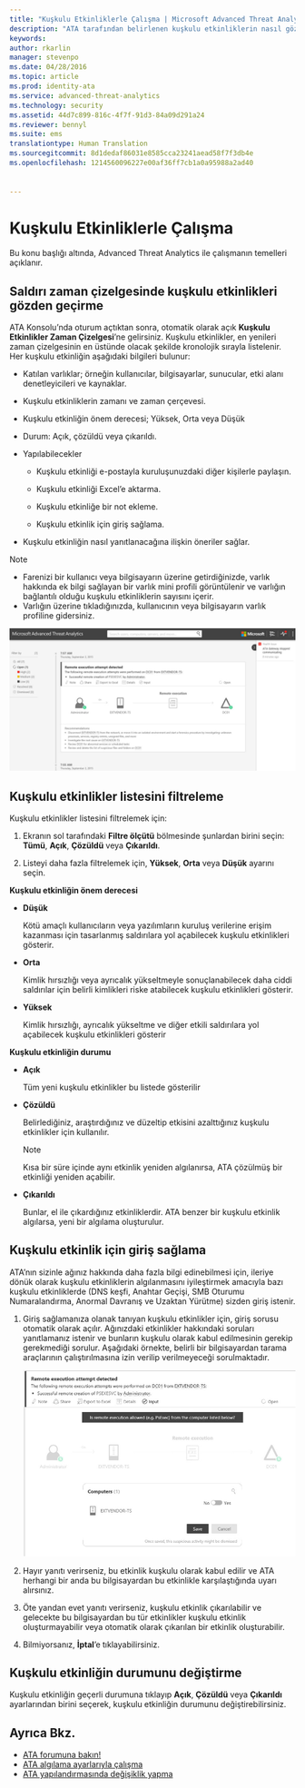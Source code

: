 ```yaml
---
title: "Kuşkulu Etkinliklerle Çalışma | Microsoft Advanced Threat Analytics"
description: "ATA tarafından belirlenen kuşkulu etkinliklerin nasıl gözden geçirileceğini açıklar"
keywords: 
author: rkarlin
manager: stevenpo
ms.date: 04/28/2016
ms.topic: article
ms.prod: identity-ata
ms.service: advanced-threat-analytics
ms.technology: security
ms.assetid: 44d7c899-816c-4f7f-91d3-84a09d291a24
ms.reviewer: bennyl
ms.suite: ems
translationtype: Human Translation
ms.sourcegitcommit: 8d1dedaf86031e8585cca23241aead58f7f3db4e
ms.openlocfilehash: 1214560096227e00af36ff7cb1a0a95988a2ad40


---
```


# Kuşkulu Etkinliklerle Çalışma
Bu konu başlığı altında, Advanced Threat Analytics ile çalışmanın temelleri açıklanır.

## Saldırı zaman çizelgesinde kuşkulu etkinlikleri gözden geçirme
ATA Konsolu’nda oturum açtıktan sonra, otomatik olarak açık **Kuşkulu Etkinlikler Zaman Çizelgesi**’ne gelirsiniz. Kuşkulu etkinlikler, en yenileri zaman çizelgesinin en üstünde olacak şekilde kronolojik sırayla listelenir.
Her kuşkulu etkinliğin aşağıdaki bilgileri bulunur:

-   Katılan varlıklar; örneğin kullanıcılar, bilgisayarlar, sunucular, etki alanı denetleyicileri ve kaynaklar.

-   Kuşkulu etkinliklerin zamanı ve zaman çerçevesi.

-   Kuşkulu etkinliğin önem derecesi; Yüksek, Orta veya Düşük

-   Durum: Açık, çözüldü veya çıkarıldı.

-   Yapılabilecekler

    -   Kuşkulu etkinliği e-postayla kuruluşunuzdaki diğer kişilerle paylaşın.

    -   Kuşkulu etkinliği Excel’e aktarma.

    -   Kuşkulu etkinliğe bir not ekleme.

    -   Kuşkulu etkinlik için giriş sağlama.

-   Kuşkulu etkinliğin nasıl yanıtlanacağına ilişkin öneriler sağlar.

> [!NOTE]
> -   Farenizi bir kullanıcı veya bilgisayarın üzerine getirdiğinizde, varlık hakkında ek bilgi sağlayan bir varlık mini profili görüntülenir ve varlığın bağlantılı olduğu kuşkulu etkinliklerin sayısını içerir.
> -   Varlığın üzerine tıkladığınızda, kullanıcının veya bilgisayarın varlık profiline gidersiniz.

![ATA kuşkulu etkinlikler zaman çizelgesinin resmi](media/ATA-Suspicious-Activity-Timeline.JPG)

## Kuşkulu etkinlikler listesini filtreleme
Kuşkulu etkinlikler listesini filtrelemek için:

1.  Ekranın sol tarafındaki **Filtre ölçütü** bölmesinde şunlardan birini seçin: **Tümü**, **Açık**, **Çözüldü** veya **Çıkarıldı**.

2.  Listeyi daha fazla filtrelemek için, **Yüksek**, **Orta** veya **Düşük** ayarını seçin.

**Kuşkulu etkinliğin önem derecesi**

-   **Düşük**

    Kötü amaçlı kullanıcıların veya yazılımların kuruluş verilerine erişim kazanması için tasarlanmış saldırılara yol açabilecek kuşkulu etkinlikleri gösterir.

-   **Orta**

    Kimlik hırsızlığı veya ayrıcalık yükseltmeyle sonuçlanabilecek daha ciddi saldırılar için belirli kimlikleri riske atabilecek kuşkulu etkinlikleri gösterir.

-   **Yüksek**

    Kimlik hırsızlığı, ayrıcalık yükseltme ve diğer etkili saldırılara yol açabilecek kuşkulu etkinlikleri gösterir

**Kuşkulu etkinliğin durumu**

-   **Açık**

    Tüm yeni kuşkulu etkinlikler bu listede gösterilir

-   **Çözüldü**

    Belirlediğiniz, araştırdığınız ve düzeltip etkisini azalttığınız kuşkulu etkinlikler için kullanılır.

    > [!NOTE]
    > Kısa bir süre içinde aynı etkinlik yeniden algılanırsa, ATA çözülmüş bir etkinliği yeniden açabilir.

-   **Çıkarıldı**

    Bunlar, el ile çıkardığınız etkinliklerdir. ATA benzer bir kuşkulu etkinlik algılarsa, yeni bir algılama oluşturulur.

## Kuşkulu etkinlik için giriş sağlama
ATA’nın sizinle ağınız hakkında daha fazla bilgi edinebilmesi için, ileriye dönük olarak kuşkulu etkinliklerin algılanmasını iyileştirmek amacıyla bazı kuşkulu etkinliklerde (DNS keşfi, Anahtar Geçişi, SMB Oturumu Numaralandırma, Anormal Davranış ve Uzaktan Yürütme) sizden giriş istenir.

1.  Giriş sağlamanıza olanak tanıyan kuşkulu etkinlikler için, giriş sorusu otomatik olarak açılır. Ağınızdaki etkinlikler hakkındaki soruları yanıtlamanız istenir ve bunların kuşkulu olarak kabul edilmesinin gerekip gerekmediği sorulur. Aşağıdaki örnekte, belirli bir bilgisayardan tarama araçlarının çalıştırılmasına izin verilip verilmeyeceği sorulmaktadır.

    ![ATA kuşkulu etkinlikler için giriş sağlama resmi](media/ATA-Input.JPG)

2.  Hayır yanıtı verirseniz, bu etkinlik kuşkulu olarak kabul edilir ve ATA herhangi bir anda bu bilgisayardan bu etkinlikle karşılaştığında uyarı alırsınız.

3.  Öte yandan evet yanıtı verirseniz, kuşkulu etkinlik çıkarılabilir ve gelecekte bu bilgisayardan bu tür etkinlikler kuşkulu etkinlik oluşturmayabilir veya otomatik olarak çıkarılan bir etkinlik oluşturabilir.

4.  Bilmiyorsanız, **İptal**’e tıklayabilirsiniz.

## Kuşkulu etkinliğin durumunu değiştirme
Kuşkulu etkinliğin geçerli durumuna tıklayıp **Açık**, **Çözüldü** veya **Çıkarıldı** ayarlarından birini seçerek, kuşkulu etkinliğin durumunu değiştirebilirsiniz.

## Ayrıca Bkz.
- [ATA forumuna bakın!](https://social.technet.microsoft.com/Forums/security/home?forum=mata)
- [ATA algılama ayarlarıyla çalışma](working-with-detection-settings.md)
- [ATA yapılandırmasında değişiklik yapma](modifying-ata-configuration.md)



<!--HONumber=Jun16_HO4-->


